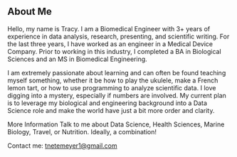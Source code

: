 ## About Me

Hello, my name is Tracy. I am a Biomedical Engineer with 3+ years of experience in data analysis, research, presenting, and scientific writing. For the last three years, I have worked as an engineer in a Medical Device Company. Prior to working in this industry, I completed a BA in Biological Sciences and an MS in Biomedical Engineering. 

I am extremely passionate about learning and can often be found teaching myself something, whether it be how to play the ukulele, make a French lemon tart, or how to use programming to analyze scientific data. I love digging into a mystery, especially if numbers are involved. My current plan is to leverage my biological and engineering background into a Data Science role and make the world have just a bit more order and clarity.

More Information
Talk to me about Data Science, Health Sciences, Marine Biology, Travel, or Nutrition. Ideally, a combination! 

Contact me:
tnetemeyer1@gmail.com
